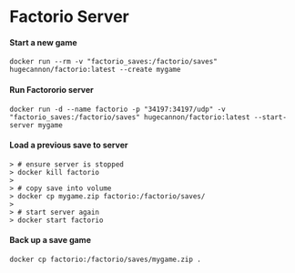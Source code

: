 # Factorio Server

#### Start a new game

`docker run --rm -v "factorio_saves:/factorio/saves" hugecannon/factorio:latest --create mygame`


#### Run Factororio server

`docker run -d --name factorio -p "34197:34197/udp" -v "factorio_saves:/factorio/saves" hugecannon/factorio:latest --start-server mygame`


#### Load a previous save to server

```
> # ensure server is stopped
> docker kill factorio
>
> # copy save into volume
> docker cp mygame.zip factorio:/factorio/saves/
>
> # start server again
> docker start factorio
```


#### Back up a save game

`docker cp factorio:/factorio/saves/mygame.zip .` 
